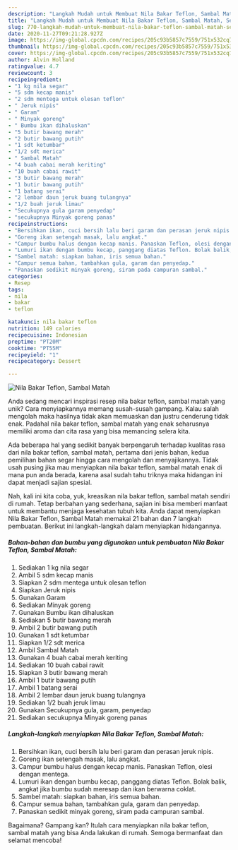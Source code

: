 ```yaml
---
description: "Langkah Mudah untuk Membuat Nila Bakar Teflon, Sambal Matah, Sempurna"
title: "Langkah Mudah untuk Membuat Nila Bakar Teflon, Sambal Matah, Sempurna"
slug: 770-langkah-mudah-untuk-membuat-nila-bakar-teflon-sambal-matah-sempurna
date: 2020-11-27T09:21:28.927Z
image: https://img-global.cpcdn.com/recipes/205c93b5857c7559/751x532cq70/nila-bakar-teflon-sambal-matah-foto-resep-utama.jpg
thumbnail: https://img-global.cpcdn.com/recipes/205c93b5857c7559/751x532cq70/nila-bakar-teflon-sambal-matah-foto-resep-utama.jpg
cover: https://img-global.cpcdn.com/recipes/205c93b5857c7559/751x532cq70/nila-bakar-teflon-sambal-matah-foto-resep-utama.jpg
author: Alvin Holland
ratingvalue: 4.7
reviewcount: 3
recipeingredient:
- "1 kg nila segar"
- "5 sdm kecap manis"
- "2 sdm mentega untuk olesan teflon"
- " Jeruk nipis"
- " Garam"
- " Minyak goreng"
- " Bumbu ikan dihaluskan"
- "5 butir bawang merah"
- "2 butir bawang putih"
- "1 sdt ketumbar"
- "1/2 sdt merica"
- " Sambal Matah"
- "4 buah cabai merah keriting"
- "10 buah cabai rawit"
- "3 butir bawang merah"
- "1 butir bawang putih"
- "1 batang serai"
- "2 lembar daun jeruk buang tulangnya"
- "1/2 buah jeruk limau"
- "Secukupnya gula garam penyedap"
- "secukupnya Minyak goreng panas"
recipeinstructions:
- "Bersihkan ikan, cuci bersih lalu beri garam dan perasan jeruk nipis."
- "Goreng ikan setengah masak, lalu angkat."
- "Campur bumbu halus dengan kecap manis. Panaskan Teflon, olesi dengan mentega."
- "Lumuri ikan dengan bumbu kecap, panggang diatas Teflon. Bolak balik, angkat jika bumbu sudah meresap dan ikan berwarna coklat."
- "Sambel matah: siapkan bahan, iris semua bahan."
- "Campur semua bahan, tambahkan gula, garam dan penyedap."
- "Panaskan sedikit minyak goreng, siram pada campuran sambal."
categories:
- Resep
tags:
- nila
- bakar
- teflon

katakunci: nila bakar teflon 
nutrition: 149 calories
recipecuisine: Indonesian
preptime: "PT20M"
cooktime: "PT55M"
recipeyield: "1"
recipecategory: Dessert

---
```



![Nila Bakar Teflon, Sambal Matah](https://img-global.cpcdn.com/recipes/205c93b5857c7559/751x532cq70/nila-bakar-teflon-sambal-matah-foto-resep-utama.jpg)

Anda sedang mencari inspirasi resep nila bakar teflon, sambal matah yang unik? Cara menyiapkannya memang susah-susah gampang. Kalau salah mengolah maka hasilnya tidak akan memuaskan dan justru cenderung tidak enak. Padahal nila bakar teflon, sambal matah yang enak seharusnya memiliki aroma dan cita rasa yang bisa memancing selera kita.



Ada beberapa hal yang sedikit banyak berpengaruh terhadap kualitas rasa dari nila bakar teflon, sambal matah, pertama dari jenis bahan, kedua pemilihan bahan segar hingga cara mengolah dan menyajikannya. Tidak usah pusing jika mau menyiapkan nila bakar teflon, sambal matah enak di mana pun anda berada, karena asal sudah tahu triknya maka hidangan ini dapat menjadi sajian spesial.


Nah, kali ini kita coba, yuk, kreasikan nila bakar teflon, sambal matah sendiri di rumah. Tetap berbahan yang sederhana, sajian ini bisa memberi manfaat untuk membantu menjaga kesehatan tubuh kita. Anda dapat menyiapkan Nila Bakar Teflon, Sambal Matah memakai 21 bahan dan 7 langkah pembuatan. Berikut ini langkah-langkah dalam menyiapkan hidangannya.

<!--inarticleads1-->

##### Bahan-bahan dan bumbu yang digunakan untuk pembuatan Nila Bakar Teflon, Sambal Matah:

1. Sediakan 1 kg nila segar
1. Ambil 5 sdm kecap manis
1. Siapkan 2 sdm mentega untuk olesan teflon
1. Siapkan  Jeruk nipis
1. Gunakan  Garam
1. Sediakan  Minyak goreng
1. Gunakan  Bumbu ikan dihaluskan
1. Sediakan 5 butir bawang merah
1. Ambil 2 butir bawang putih
1. Gunakan 1 sdt ketumbar
1. Siapkan 1/2 sdt merica
1. Ambil  Sambal Matah
1. Gunakan 4 buah cabai merah keriting
1. Sediakan 10 buah cabai rawit
1. Siapkan 3 butir bawang merah
1. Ambil 1 butir bawang putih
1. Ambil 1 batang serai
1. Ambil 2 lembar daun jeruk buang tulangnya
1. Sediakan 1/2 buah jeruk limau
1. Gunakan Secukupnya gula, garam, penyedap
1. Sediakan secukupnya Minyak goreng panas




<!--inarticleads2-->

##### Langkah-langkah menyiapkan Nila Bakar Teflon, Sambal Matah:

1. Bersihkan ikan, cuci bersih lalu beri garam dan perasan jeruk nipis.
1. Goreng ikan setengah masak, lalu angkat.
1. Campur bumbu halus dengan kecap manis. Panaskan Teflon, olesi dengan mentega.
1. Lumuri ikan dengan bumbu kecap, panggang diatas Teflon. Bolak balik, angkat jika bumbu sudah meresap dan ikan berwarna coklat.
1. Sambel matah: siapkan bahan, iris semua bahan.
1. Campur semua bahan, tambahkan gula, garam dan penyedap.
1. Panaskan sedikit minyak goreng, siram pada campuran sambal.




Bagaimana? Gampang kan? Itulah cara menyiapkan nila bakar teflon, sambal matah yang bisa Anda lakukan di rumah. Semoga bermanfaat dan selamat mencoba!
